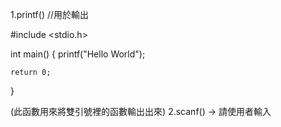 1.printf() //用於輸出

#include <stdio.h>

int main()
{
    printf("Hello World");

    return 0;
}

(此函數用來將雙引號裡的函數輸出出來) 2.scanf() → 請使用者輸入